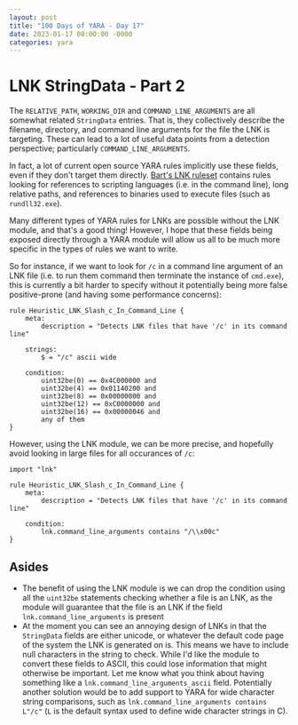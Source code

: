 ```yaml
---
layout: post
title: "100 Days of YARA - Day 17"
date: 2023-01-17 00:00:00 -0000
categories: yara
---
```


# LNK StringData - Part 2
The `RELATIVE_PATH`, `WORKING_DIR` and `COMMAND_LINE_ARGUMENTS` are all somewhat related `StringData` entries. That is, they collectively describe the filename, directory, and command line arguments for the file the LNK is targeting. These can lead to a lot of useful data points from a detection perspective; particularly `COMMAND_LINE_ARGUMENTS`.

In fact, a lot of current open source YARA rules implicitly use these fields, even if they don't target them directly. [Bart's LNK ruleset](https://github.com/bartblaze/Yara-rules/blob/master/rules/generic/LNK_Ruleset.yar) contains rules looking for references to scripting languages (i.e. in the command line), long relative paths, and references to binaries used to execute files (such as `rundll32.exe`).

Many different types of YARA rules for LNKs are possible without the LNK module, and that's a good thing! However, I hope that these fields being exposed directly through a YARA module will allow us all to be much more specific in the types of rules we want to write.

So for instance, if we want to look for `/c` in a command line argument of an LNK file (i.e. to run them command then terminate the instance of `cmd.exe`), this is currently a bit harder to specify without it potentially being more false positive-prone (and having some performance concerns):
```
rule Heuristic_LNK_Slash_c_In_Command_Line {
    meta:
        description = "Detects LNK files that have '/c' in its command line"
        
    strings:
        $ = "/c" ascii wide
        
    condition:
        uint32be(0) == 0x4C000000 and
        uint32be(4) == 0x01140200 and
        uint32be(8) == 0x00000000 and
        uint32be(12) == 0xC0000000 and
        uint32be(16) == 0x00000046 and
        any of them
}
```

However, using the LNK module, we can be more precise, and hopefully avoid looking in large files for all occurances of `/c`:
```
import "lnk"

rule Heuristic_LNK_Slash_c_In_Command_Line {
    meta:
        description = "Detects LNK files that have '/c' in its command line"
        
    condition:
        lnk.command_line_arguments contains "/\\x00c"
}
```

## Asides
- The benefit of using the LNK module is we can drop the condition using all the `uint32be` statements checking whether a file is an LNK, as the module will guarantee that the file is an LNK if the field `lnk.command_line_arguments` is present
- At the moment you can see an annoying design of LNKs in that the `StringData` fields are either unicode, or whatever the default code page of the system the LNK is generated on is. This means we have to include null characters in the string to check. While I'd like the module to convert these fields to ASCII, this could lose information that might otherwise be important. Let me know what you think about having something like a `lnk.command_line_arguments_ascii` field. Potentially another solution would be to add support to YARA for wide character string comparisons, such as `lnk.command_line_arguments contains L"/c"` (`L` is the default syntax used to define wide character strings in C).